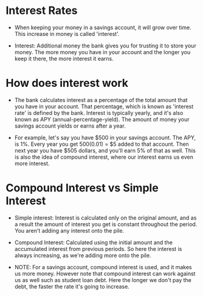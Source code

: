 # Interest Rates

- When keeping your money in a savings account, it will grow over
  time. This increase in money is called 'interest'.

- Interest: Additional money the bank gives you for trusting it to
  store your money. The more money you have in your account and
  the longer you keep it there, the more interest it earns.

# How does interest work

- The bank calculates interest as a percentage of the
  total amount that you have in your account. That percentage,
  which is known as 'interest rate' is defined by the bank.
  Interest is typically yearly, and it's also known as
  APY (annual-percentage-yield). The amount of money your
  savings account yields or earns after a year.

- For example, let's say you have $500 in your savings account.
  The APY, is 1%. Every year you get 500(0.01) = $5 added to that account.
  Then next year you have $505 dollars, and you'll earn 5% of that as well.
  This is also the idea of compound interest, where our interest earns us
  even more interest.

# Compound Interest vs Simple Interest

- Simple interest: Interest is calculated only on
  the original amount, and as a result the amount of interest
  you get is constant throughout the period. You aren't adding
  any interest onto the pile.
- Compound Interest: Calculated using the initial amount and the
  accumulated interest from previous periods. So here the interest
  is always increasing, as we're adding more onto the pile.

- NOTE: For a savings account, compound interest is used, and it makes
  us more money. However note that compound interest can work against us
  as well such as student loan debt. Here the longer we don't pay the debt,
  the faster the rate it's going to increase.
